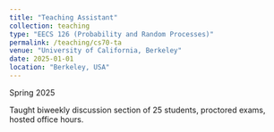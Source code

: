 ```yaml
---
title: "Teaching Assistant"
collection: teaching
type: "EECS 126 (Probability and Random Processes)"
permalink: /teaching/cs70-ta
venue: "University of California, Berkeley"
date: 2025-01-01
location: "Berkeley, USA"
---
```

Spring 2025

Taught biweekly discussion section of 25 students, proctored exams, hosted office hours.